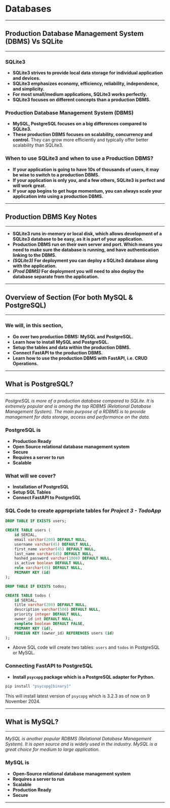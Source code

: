 # Databases

---

## Production Database Management System (DBMS) Vs SQLite

---

### SQLite3

- **SQLite3 strives to provide local data storage for individual application and devices.**
- **SQLite3 emphasizes economy, efficiency, reliability, independence, and simplicity.**
- **For most small/medium applications, SQLite3 works perfectly.**
- **SQLite3 focuses on different concepts than a production DBMS.**

### Production Database Management System (DBMS)

- **MySQL, PostgreSQL focuses on a big differences compared to SQLite3.**
- **These production DBMS focuses on scalability, concurrency and control.** They can grow more efficiently and typically offer better scalability than SQLite3.

### When to use SQLite3 and when to use a Production DBMS?

- **If your application is going to have 10s of thousands of users, it may be wise to switch to a production DBMS.**
- **If your application is only you, and a few others, SQLite3 is perfect and will work great.**
- **If your app begins to get huge momentum, you can always scale your application into using a production DBMS.**

---

## Production DBMS Key Notes

---

- **SQLite3 runs in-memory or local disk, which allows development of a SQLite3 database to be easy, as it is part of your application.**
- **Production DBMS run on their own server and port. Which means you need to make sure the database is running, and have authentication linking to the DBMS.**
- **_(SQLite3)_ For deployment you can deploy a SQLite3 database along with the application.**
- **_(Prod DBMS)_ For deployment you will need to also deploy the database separate from the application.**

---

## Overview of Section (For both MySQL & PostgreSQL)

---

### We will, in this section,

- **Go over two production DBMS: MySQL and PostgreSQL.**
- **Learn how to install MySQL and PostgreSQL.**
- **Setup the tables and data within the production DBMS.**
- **Connect FastAPI to the production DBMS.**
- **Learn how to use the production DBMS with FastAPI, i.e. CRUD Operations.**

---

## What is PostgreSQL?

---

_PostgreSQL is more of a production database compared to SQLite. It is extremely popular and is among the top RDBMS (Relational Database Management System). The main purpose of a RDBMS is to provide management for data storage, access and performance on the data._

### PostgreSQL is

- **Production Ready**
- **Open Source relational database management system**
- **Secure**
- **Requires a server to run**
- **Scalable**

### What will we cover?

- **Installation of PostgreSQL**
- **Setup SQL Tables**
- **Connect FastAPI to PostgreSQL**

### SQL Code to create appropriate tables for _Project 3 - TodoApp_

```sql
DROP TABLE IF EXISTS users;

CREATE TABLE users (
    id SERIAL,
    email varchar(200) DEFAULT NULL,
    username varchar(45) DEFAULT NULL,
    first_name varchar(45) DEFAULT NULL,
    last_name varchar(45) DEFAULT NULL,
    hashed_password varchar(1000) DEFAULT NULL,
    is_active boolean DEFAULT NULL,
    role varchar(45) DEFAULT NULL,
    PRIMARY KEY (id)
);

DROP TABLE IF EXISTS todos;

CREATE TABLE todos (
    id SERIAL,
    title varchar(200) DEFAULT NULL,
    description varchar(500) DEFAULT NULL,
    priority integer DEFAULT NULL,
    owner_id int DEFAULT NULL,
    complete boolean DEFAULT FALSE,
    PRIMARY KEY (id),
    FOREIGN KEY (owner_id) REFERENCES users (id)
);
```

- Above SQL code will create two tables: `users` and `todos` in PostgreSQL or MySQL.

### Connecting FastAPI to PostgreSQL

- **Install `psycopg` package which is a PostgreSQL adapter for Python.**

```bash
pip install "psycopg[binary]"
```

This will install latest version of `psycopg` which is 3.2.3 as of now on 9 November 2024.

---

## What is MySQL?

---

_MySQL is another popular RDBMS (Relational Database Management System). It is open source and is widely used in the industry. MySQL is a great choice for medium to large application._

### MySQL is

- **Open-Source relational database management system**
- **Requires a server to run**
- **Scalable**
- **Production Ready**
- **Secure**

---

